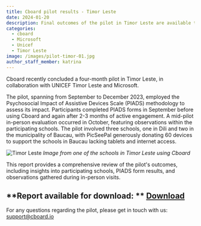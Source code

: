 ```yaml
---
title: Cboard pilot results - Timor Leste
date: 2024-01-20
description: Final outcomes of the pilot in Timor Leste are available to download
categories:
  - cboard
  - Microsoft
  - Unicef
  - Timor Leste
image: /images/pilot-timor-01.jpg
author_staff_member: katrina
---
```


Cboard recently concluded a four-month pilot in Timor Leste, in collaboration with UNICEF Timor Leste and Microsoft.

The pilot, spanning from September to December 2023, employed the Psychosocial Impact of Assistive Devices Scale (PIADS) methodology to assess its impact. Participants completed PIADS forms in September before using Cboard and again after 2-3 months of active engagement. A mid-pilot in-person evaluation occurred in October, featuring observations within the participating schools. The pilot involved three schools, one in Dili and two in the municipality of Baucau, with PicSeePal generously donating 60 devices to support the schools in Baucau lacking tablets and internet access.

![Timor Leste](/images/pilot-timor-02.jpg)
_Image from one of the schools in Timor Leste using Cboard_

This report provides a comprehensive review of the pilot's outcomes, including insights into participating schools, PIADS form results, and observations gathered during in-person visits.

## \*\*Report available for download: \*\* [Download](https://www.cboard.io/documents/CboardTimorLestePilot2023Report.pdf)

For any questions regarding the pilot, please get in touch with us: [support@cboard.io](support@cboard.io)

